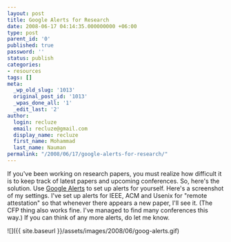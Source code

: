 ```yaml
---
layout: post
title: Google Alerts for Research
date: 2008-06-17 04:14:35.000000000 +06:00
type: post
parent_id: '0'
published: true
password: ''
status: publish
categories:
- resources
tags: []
meta:
  _wp_old_slug: '1013'
  original_post_id: '1013'
  _wpas_done_all: '1'
  _edit_last: '2'
author:
  login: recluze
  email: recluze@gmail.com
  display_name: recluze
  first_name: Mohammad
  last_name: Nauman
permalink: "/2008/06/17/google-alerts-for-research/"
---
```

If you've been working on research papers, you must realize how difficult it is to keep track of latest papers and upcoming conferences. So, here's the solution. Use [Google Alerts](http://www.google.com/alerts) to set up alerts for yourself. Here's a screenshot of my settings. I've set up alerts for IEEE, ACM and Usenix for "remote attestation" so that whenever there appears a new paper, I'll see it. (The CFP thing also works fine. I've managed to find many conferences this way.) If you can think of any more alerts, do let me know.

![]({{ site.baseurl }}/assets/images/2008/06/goog-alerts.gif)

